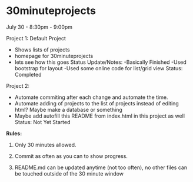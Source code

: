 # 30minuteprojects
July 30 - 8:30pm - 9:00pm

Project 1: Default Project
- Shows lists of projects
- homepage for 30minuteprojects
- lets see how this goes
Status Update/Notes:
-Basically Finished
-Used bootstrap for layout
-Used some online code for list/grid view
Status: Completed


Project 2:

- Automate commiting after each change and automate the time.
- Automate adding of projects to the list of projects instead of editing html? Maybe make a database or something
- Maybe add autofill this README from index.html in this project as well
Status: Not Yet Started





**Rules:**

1. Only 30 minutes allowed.

2. Commit as often as you can to show progress.

3. README.md can be updated anytime (not too often), no other files can be touched outside of the 30 minute window

